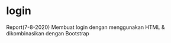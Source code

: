 # login
Report(7-8-2020) Membuat login dengan menggunakan   HTML &amp; dikombinasikan dengan Bootstrap

